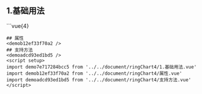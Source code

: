 ## 1.基础用法
<demo7e717284bcc5 />
```vue{4}
<template>
    <ring-chart-4 ref="chartRef" v-bind="chartOption"></ring-chart-4>
</template>

<script setup>
import { ref, onMounted } from 'vue';

const chartRef = ref();

const seriesData = [
    { value: 1048, name: '正常' },
    { value: 735, name: '故障' },
    { value: 580, name: '告警' },
    { value: 484, name: '离线' }
];
// 组合配置项
const chartOption = {
    seriesData
};

onMounted(() => chartRef.value.renderChart());
</script>
<style lang="scss" scoped>
.zrx-chart {
    height: 664px;
    background-color: rgb(3, 43, 68);
}
</style>
```
## 属性
<demob12ef33f70a2 />
## 支持方法
<demoadcd93ed1bd5 />
<script setup>
import demo7e717284bcc5 from '../../document/ringChart4/1.基础用法.vue'
import demob12ef33f70a2 from '../../document/ringChart4/属性.vue'
import demoadcd93ed1bd5 from '../../document/ringChart4/支持方法.vue'
</script>